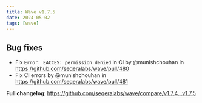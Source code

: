 ```yaml
---
title: Wave v1.7.5
date: 2024-05-02
tags: [wave]
---
```


## Bug fixes

- Fix `Error: EACCES: permission denied` in CI by @munishchouhan in https://github.com/seqeralabs/wave/pull/480
- Fix CI errors by @munishchouhan in https://github.com/seqeralabs/wave/pull/481

**Full changelog**: https://github.com/seqeralabs/wave/compare/v1.7.4...v1.7.5

